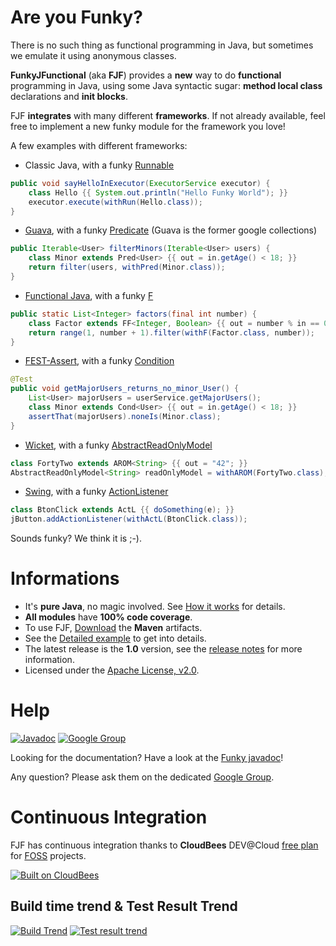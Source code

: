 # Are you Funky?

There is no such thing as functional programming in Java, but sometimes we emulate it using anonymous classes.

**FunkyJFunctional** (aka **FJF**) provides a **new** way to do **functional** programming in Java, using some Java syntactic sugar: **method local class** declarations and **init blocks**.

FJF **integrates** with many different **frameworks**. If not already available, feel free to implement a new funky module for the framework you love!

A few examples with different frameworks:

* Classic Java, with a funky [Runnable](http://download.oracle.com/javase/6/docs/api/java/lang/Runnable.html)

``` java
public void sayHelloInExecutor(ExecutorService executor) {
	class Hello {{ System.out.println("Hello Funky World"); }}
	executor.execute(withRun(Hello.class));
}
```

* [Guava](http://code.google.com/p/guava-libraries/), with a funky [Predicate](http://guava-libraries.googlecode.com/svn/trunk/javadoc/com/google/common/base/Predicate.html) (Guava is the former google collections)

``` java
public Iterable<User> filterMinors(Iterable<User> users) {
	class Minor extends Pred<User> {{ out = in.getAge() < 18; }}
	return filter(users, withPred(Minor.class));
}
```

* [Functional Java](http://functionaljava.org), with a funky [F](http://functionaljava.googlecode.com/svn/artifacts/3.0/javadoc/index.html?fj/F.html)

``` java
public static List<Integer> factors(final int number) {
    class Factor extends FF<Integer, Boolean> {{ out = number % in == 0; }}
    return range(1, number + 1).filter(withF(Factor.class, number));
}
```

* [FEST-Assert](http://docs.codehaus.org/display/FEST/Fluent+Assertions+Module), with a funky [Condition](http://docs.codehaus.org/display/FEST/Extending+FEST-Assert+with+Custom+Conditions)

``` java
@Test
public void getMajorUsers_returns_no_minor_User() {
	List<User> majorUsers = userService.getMajorUsers();
	class Minor extends Cond<User> {{ out = in.getAge() < 18; }}
	assertThat(majorUsers).noneIs(Minor.class);
}
```

* [Wicket](http://wicket.apache.org/), with a funky  [AbstractReadOnlyModel](http://wicket.apache.org/apidocs/1.4/org/apache/wicket/model/AbstractReadOnlyModel.html)

``` java
class FortyTwo extends AROM<String> {{ out = "42"; }}
AbstractReadOnlyModel<String> readOnlyModel = withAROM(FortyTwo.class);
```

* [Swing](http://java.sun.com/javase/technologies/desktop/), with a funky  [ActionListener](http://download.oracle.com/javase/6/docs/api/java/awt/event/ActionListener.html)

``` java
class BtonClick extends ActL {{ doSomething(e); }}
jButton.addActionListener(withActL(BtonClick.class));
```

Sounds funky? We think it is ;-). 

# Informations

* It's **pure Java**, no magic involved. See [How it works](https://github.com/pyricau/FunkyJFunctional/wiki/How-it-works) for details.
* **All modules** have **100% code coverage**.
* To use FJF, [Download](https://github.com/pyricau/FunkyJFunctional/wiki/Maven) the **Maven** artifacts.
* See the [Detailed example](https://github.com/pyricau/FunkyJFunctional/wiki/Detailed-example) to get into details.
* The latest release is the **1.0** version, see the [release notes](https://github.com/pyricau/FunkyJFunctional/wiki/Release-Notes) for more information.
* Licensed under the [Apache License, v2.0](http://www.apache.org/licenses/LICENSE-2.0.html).

# Help

[![Javadoc](https://github.com/pyricau/FunkyJFunctional/raw/master/javadoc_screenshot.png)](http://pyricau.github.com/FunkyJFunctional/javadoc/releases/1.1/index.html?info/piwai/funkyjfunctional/Funky.html)
[![Google Group](http://global742.org/sites/default/files/google-groups-logo.png)](https://groups.google.com/group/funkyjfunctional)

Looking for the documentation? Have a look at the [Funky javadoc](http://pyricau.github.com/FunkyJFunctional/javadoc/releases/1.0/index.html?info/piwai/funkyjfunctional/Funky.html)!

Any question? Please ask them on the dedicated [Google Group](https://groups.google.com/group/funkyjfunctional).

# Continuous Integration

FJF has continuous integration thanks to **CloudBees** DEV@Cloud [free plan](http://www.cloudbees.com/foss/foss-dev.cb) for [FOSS](http://en.wikipedia.org/wiki/Free_and_open_source_software) projects.

[![Built on CloudBees](http://static-www.cloudbees.com/images/badges/CBbadge_builton_125.png)](https://pyricau.ci.cloudbees.com/job/FunkyJFunctional-CI/)

## Build time trend & Test Result Trend
[![Build Trend](https://pyricau.ci.cloudbees.com/job/FunkyJFunctional-CI/buildTimeGraph/png?width=400&height=200)](https://pyricau.ci.cloudbees.com/job/FunkyJFunctional-CI/)
[![Test result trend](https://pyricau.ci.cloudbees.com/job/FunkyJFunctional-CI/test/trend?width=400&height=200)](https://pyricau.ci.cloudbees.com/job/FunkyJFunctional-CI/)